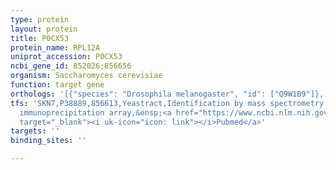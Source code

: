 ```yaml
---
type: protein
layout: protein
title: P0CX53
protein_name: RPL12A
uniprot_accession: P0CX53
ncbi_gene_id: 852026;856656
organism: Saccharomyces cerevisiae
function: target gene
orthologs: '[{"species": "Drosophila melanogaster", "id": ["Q9W1B9"]}, {"species": "Caenorhabditis elegans", "id": ["P61866"]}, {"species": "Homo sapiens", "id": ["<a href=\"/protein/p30050\">P30050</a>"]}, {"species": "Mus musculus", "id": ["MOUSE18602", "P35979"]}, {"species": "Rattus norvegicus", "id": ["D4A8N3", "A0A140TAC5", "M0R4B6", "D3ZJE2", "P23358"]}]'
tfs: 'SKN7,P38889,856613,Yeastract,Identification by mass spectrometry; chromatin
  immunoprecipitation array,&ensp;<a href="https://www.ncbi.nlm.nih.gov/pubmed/?term=19487574%5Buid%5D+OR+27373166%5Buid%5D+OR+24170807%5Buid%5D"
  target="_blank"><i uk-icon="icon: link"></i>Pubmed</a>'
targets: ''
binding_sites: ''

---
```


